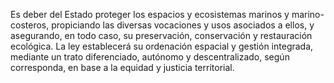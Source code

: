 Es deber del Estado proteger los espacios y ecosistemas marinos y marino- costeros, propiciando las diversas vocaciones y usos asociados a ellos, y asegurando, en todo caso, su preservación, conservación y restauración ecológica. La ley establecerá su ordenación espacial y gestión integrada, mediante un trato diferenciado, autónomo y descentralizado, según corresponda, en base a la equidad y justicia territorial.

